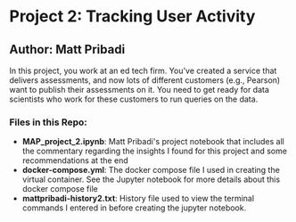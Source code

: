# Project 2: Tracking User Activity
## Author: Matt Pribadi

In this project, you work at an ed tech firm. You've created a service that
delivers assessments, and now lots of different customers (e.g., Pearson) want
to publish their assessments on it. You need to get ready for data scientists
who work for these customers to run queries on the data. 


### Files in this Repo:

- **MAP_project_2.ipynb**: Matt Pribadi's project notebook that includes all the commentary regarding the insights I found for this project and some recommendations at the end
- **docker-compose.yml**: The docker compose file I used in creating the virtual container. See the Jupyter notebook for more details about this docker compose file
- **mattpribadi-history2.txt**: History file used to view the terminal commands I entered in before creating the jupyter notebook.
